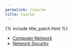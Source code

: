 ```yaml
---
permalink: /course
title: Course
---
```


{% include title_patch.html %}


- [Computer Network](/cource/network)
- [Network Security](/cource/security)
